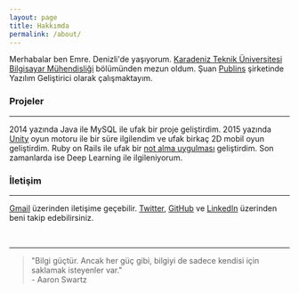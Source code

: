 ```yaml
---
layout: page
title: Hakkımda
permalink: /about/
---
```


<amp-img width="626" height="392" layout="responsive" src="/assets/images/anonymous-censored-mask.jpg"></amp-img>

Merhabalar ben Emre. Denizli'de yaşıyorum. [Karadeniz Teknik Üniversitesi Bilgisayar Mühendisliği](http://www.ktu.edu.tr/bilgisayar) bölümünden mezun oldum. Şuan [Publins](https://www.linkedin.com/company/15146096/) şirketinde Yazılım Geliştirici olarak çalışmaktayım.


### Projeler
------

2014 yazında Java ile MySQL ile ufak bir proje geliştirdim. 2015 yazında [Unity](https://unity3d.com/) oyun motoru ile bir süre ilgilendim ve ufak birkaç 2D mobil oyun geliştirdim. Ruby on Rails ile ufak bir [not alma uygulması](https://github.com/emredurukn/ufak-notlar) geliştirdim. Son zamanlarda ise Deep Learning ile ilgileniyorum. 


### İletişim
------

[Gmail](mailto:durukan.emre93@gmail.com) üzerinden iletişime geçebilir. [Twitter](https://twitter.com/emredurukn), [GitHub](https://github.com/emredurukn) ve [LinkedIn](https://www.linkedin.com/in/emredurukn/) üzerinden  beni takip edebilirsiniz.

<br>

----

> "Bilgi güçtür. Ancak her güç gibi, bilgiyi de sadece kendisi için saklamak isteyenler var." <br> - Aaron Swartz
